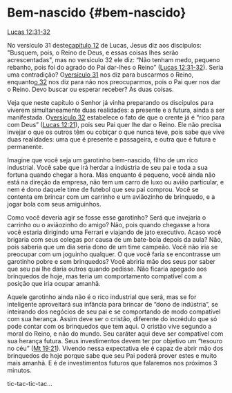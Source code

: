 # **Bem-nascido** {#bem-nascido}

[Lucas 12:31-32](http://bibliaonline.com.br/acf/lc/12/31-32)

No versículo 31 deste[capítulo 12](http://bibliaonline.com.br/acf/lc/12/31) de Lucas, Jesus diz aos discípulos: &quot;Busquem, pois, o Reino de Deus, e essas coisas lhes serão acrescentadas&quot;, mas no versículo 32 ele diz: “Não tenham medo, pequeno rebanho, pois foi do agrado do Pai dar-lhes o Reino” ([Lucas 12:31-32](http://bibliaonline.com.br/acf/lc/12/31-32)). Seria uma contradição? O[versículo 31](http://bibliaonline.com.br/acf/lc/12/31) nos diz para buscarmos o Reino, enquanto[o 32](http://bibliaonline.com.br/acf/lc/12/32) nos diz para não nos preocuparmos, pois o Pai quer nos dar o Reino. Devo buscar ou esperar receber? As duas coisas.

Veja que neste capítulo o Senhor já vinha preparando os discípulos para viverem simultaneamente duas realidades: a presente e a futura, ainda a ser manifestada. O[versículo 32](http://bibliaonline.com.br/acf/lc/12/32) estabelece o fato de que o crente já é “rico para com Deus” ([Lucas 12:21](http://bibliaonline.com.br/acf/lc/12/21)), pois seu Pai quer lhe dar o Reino. Ele não precisa invejar o que os outros têm ou cobiçar o que nunca teve, pois sabe que vive duas realidades: uma que é presente e passageira, e outra que é futura e permanente.

Imagine que você seja um garotinho bem-nascido, filho de um rico industrial. Você sabe que irá herdar a indústria de seu pai e toda a sua fortuna quando chegar a hora. Mas enquanto é pequeno, você ainda não está na direção da empresa, não tem um carro de luxo ou avião particular, e nem é dono daquele time de futebol que seu pai comprou. Você se contenta em brincar com um carrinho e um aviãozinho de brinquedo, e a jogar bola com seus amiguinhos.

Como você deveria agir se fosse esse garotinho? Será que invejaria o carrinho ou o aviãozinho do amigo? Não, pois quando chegasse a hora você estaria dirigindo uma Ferrari e viajando de jato executivo. Acaso você brigaria com seus colegas por causa de um bate-bola depois da aula? Não, pois saberia que um dia seria dono de um time campeão. Você não iria se preocupar com um joguinho qualquer. O que você faria se encontrasse um garotinho pobre e sem brinquedos? Você abriria mão dos seus por saber que seu pai lhe daria outros quando pedisse. Não ficaria apegado aos brinquedos de hoje, mas teria um comportamento compatível com a posição que iria ocupar amanhã.

Aquele garotinho ainda não é o rico industrial que será, mas se for inteligente aproveitará sua infância para brincar de “dono de indústria”, se inteirando dos negócios de seu pai e se comportando de modo compatível com sua herança. Assim deve ser o cristão, diferente do incrédulo que só pode contar com os brinquedos que tem aqui. O cristão vive segundo a moral do Reino, e não do mundo. Seu caráter aqui deve ser compatível com sua herança futura. Seus investimentos devem ter por objetivo um “tesouro no céu” ([Mt 19:21](http://bibliaonline.com.br/acf/mt/19/21)). Vivendo nessa expectativa ele é capaz de abrir mão dos brinquedos de hoje porque sabe que seu Pai poderá prover estes e muito mais amanhã. E é de investimentos futuros que falaremos nos próximos 3 minutos.

tic-tac-tic-tac...